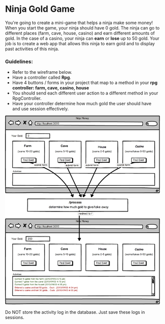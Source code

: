 # Ninja Gold Game

You're going to create a mini-game that helps a ninja make some money!
When you start the game, your ninja should have 0 gold.
The ninja can go to different places (farm, cave, house, casino) and earn different amounts of gold.
In the case of a casino, your ninja can **earn** or **lose** up to 50 gold.
Your job is to create a web app that allows this ninja to earn gold and to display past activities of this ninja.

### Guidelines:
* Refer to the wireframe below.
* Have a controller called **Rpg**.
* Have 4 buttons / forms in your project that map to a method in your **rpg controller: farm, cave, casino, house**
* You should send each different user action to a different method in your RpgController.
* Have your controller determine how much gold the user should have and use session effectively.

![rails gold wireframe](rails-gold.png)

Do NOT store the activity log in the database.
Just save these logs in sessions.
